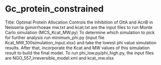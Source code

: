 # Gc_protein_constrained
Title: Optimal Protein Allocation Controls the Inhibition of GltA and AcnB in Neisseria gonorrhoeae
mw.txt and kcat.txt are the input files to run Monte Carlo simulation (MCS_Kcat_MW.py)
To determine which simulation to pick for further analysis run minimum_phi.py (input file Kcat_MW_100simulation_input.xlsx) and take the lowest phi value simulation results. After that, incorporate the Kcat and MW values of this simulation result to build the final model.
To run phi_low.py/phi_high.py, the input files are NGO_557_irreversible_model.xml and kcat_mw.xlsx
